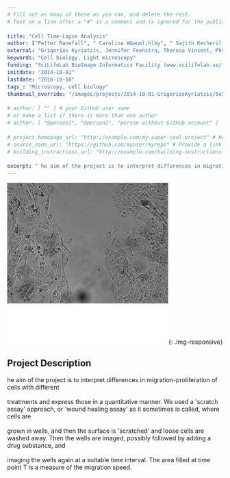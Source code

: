 ```yaml
---
# Fill out as many of these as you can, and delete the rest.
# Text on a line after a "#" is a comment and is ignored for the published page.

title: "Cell Time-Lapse Analysis"
author: ["Petter Ranefall", " Carolina W&auml;hlby", " Sajith Kecheril Sadanandan"]
external: "Grigorios Kyriatzis, Jennifer Feenstra, Theresa Vincent, Physiology and Pharmacology, KI"
keywords: "Cell biology, Light microscopy"
funding: "SciLifeLab BioImage Informatics Facility (www.scilifelab.se/facilities/bioimage-informatics)"
initdate: "2014-10-01"
lastdate: "2016-10-16"
tags_: "Microscopy, cell biology"
thumbnail_override: "/images/projects/2014-10-01-GrigoriosKyriatzis/5a5df4642a95e.png"

# author: [ "" ] # your GitHub user name
# or make a list if there is more than one author
# author: [ "@person1", "@person2", "person without GitHub account" ]

# project_homepage_url: "http://example.com/my-super-cool-project" # Homepage for this project
# source_code_url: "https://github.com/myuser/myrepo" # Provide a link to your code
# building_instructions_url: "http://example.com/building-instructions.pdf" # how to build the model out of LEGO (*not* how to build the source code)

excerpt: " he aim of the project is to interpret differences in migration-proliferation of cells with different  treatments and express those in a quantitative manner. We used a 'scratch assay' approach, or 'wo..."
---
```


![Cell Time-Lapse Analysis](/images/projects/2014-10-01-GrigoriosKyriatzis/5a5df4642a95e.png){: .img-responsive}
## Project Description
 he aim of the project is to interpret differences in migration-proliferation of cells with different <br/><br/>treatments and express those in a quantitative manner. We used a 'scratch assay' approach, or 'wound healing assay' as it sometimes is called, where cells are <br/><br/>grown in wells, and then the surface is 'scratched' and loose cells are washed away. Then the wells are imaged, possibly followed by adding a drug substance, and <br/><br/>imaging the wells again at a suitable time interval. The area filled at time point T is a measure of the migration speed. 
